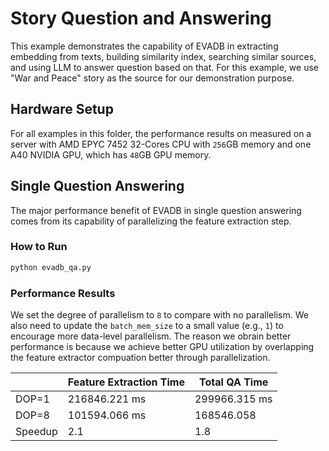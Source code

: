 # Story Question and Answering
This example demonstrates the capability of EVADB in extracting embedding from texts, building similarity index, searching similar sources, and using LLM to answer question based on that. For this example, we use "War and Peace" story as the source for our demonstration purpose.

## Hardware Setup
For all examples in this folder, the performance results on measured on a server with AMD EPYC 7452 32-Cores CPU with `256`GB memory and one A40 NVIDIA GPU, which has `48`GB GPU memory.

## Single Question Answering
The major performance benefit of EVADB in single question answering comes from its capability of parallelizing the feature extraction step.

### How to Run
```bash
python evadb_qa.py
```

### Performance Results
We set the degree of parallelism to `8` to compare with no parallelism. We also need to update the `batch_mem_size` to a small value (e.g., `1`) to encourage more data-level parallelism. The reason we obrain better performance is because we achieve better GPU utilization by overlapping the feature extractor compuation better through parallelization.

|  | Feature Extraction Time | Total QA Time |
| --- | ----------------------- | ------------- |
| DOP=1 | 216846.221 ms | 299966.315 ms |
| DOP=8 | 101594.066 ms | 168546.058 |
| Speedup | 2.1 | 1.8 | 
